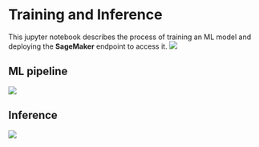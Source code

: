 # Training and Inference
This jupyter notebook describes the process of training an ML model and deploying the **SageMaker** endpoint to access it. 
![](./architecture.png)

## ML pipeline 
![](./ml-pipeline.png)

## Inference
![](./inf.png)
